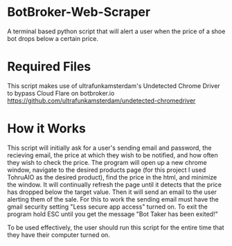 # BotBroker-Web-Scraper
A terminal based python script that will alert a user when the price of a shoe bot drops below a certain price.
# Required Files
This script makes use of ultrafunkamsterdam's Undetected Chrome Driver to bypass Cloud Flare on botbroker.io
https://github.com/ultrafunkamsterdam/undetected-chromedriver
# How it Works
This script will initially ask for a user's sending email and password, the recieving email, the price at which they wish to be notified, and how often they wish to check the price.
The program will open up a new chrome window, navigate to the desired products page (for this project I used TohruAIO as the desired product), find the price in the html, and minimize the window.
It will continually refresh the page until it detects that the price has dropped below the target value. Then it will send an email to the user alerting them of the sale. 
For this to work the sending email must have the gmail security setting "Less secure app access" turned on.
To exit the program hold ESC until you get the message "Bot Taker has been exited!"

To be used effectively, the user should run this script for the entire time that they have their computer turned on.

